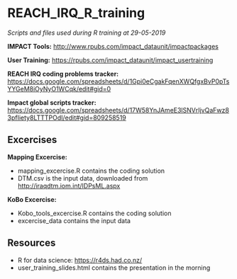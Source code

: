 # REACH_IRQ_R_training
*Scripts and files used during R training at 29-05-2019*

**IMPACT Tools:** http://www.rpubs.com/impact_dataunit/impactpackages

**User Training:** https://rpubs.com/impact_dataunit/impact_usertraining 

**REACH IRQ coding problems tracker:** https://docs.google.com/spreadsheets/d/1Gpi0eCgakFqenXWQfgxBvP0pTsYYGeM8iOyNyO1WCqk/edit#gid=0

**Impact global scripts tracker:** https://docs.google.com/spreadsheets/d/17W58YnJAmeE3lSNVrIjvQaFwz83pfIiety8LTTTPOdI/edit#gid=809258519 


## Excercises
**Mapping Excercise:**
- mapping_excercise.R contains the coding solution
- DTM.csv is the input data, downloaded from http://iraqdtm.iom.int/IDPsML.aspx 

**KoBo Excercise:**
- Kobo_tools_excercise.R contains the coding solution
- excercise_data contains the input data


## Resources
- R for data science: https://r4ds.had.co.nz/
- user_training_slides.html contains the presentation in the morning